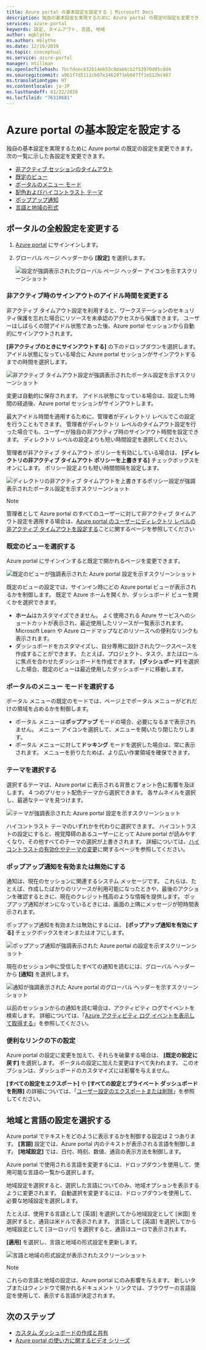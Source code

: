 ```yaml
---
title: Azure portal の基本設定を設定する | Microsoft Docs
description: 独自の基本設定を実現するために Azure portal の既定の設定を変更できます。 設定には、非アクティブ セッションのタイムアウト、既定のビュー、メニュー モード、コントラスト、テーマ、通知、言語と地域の形式が含まれます
services: azure-portal
keywords: 設定, タイムアウト, 言語, 地域
author: mgblythe
ms.author: mblythe
ms.date: 12/19/2019
ms.topic: conceptual
ms.service: azure-portal
manager: mtillman
ms.openlocfilehash: 7bcfdeec832b14eb53c0dab6cb2f53970d85c804
ms.sourcegitcommit: a9b1f7d5111cb07e3462973eb607ff1e512bc407
ms.translationtype: HT
ms.contentlocale: ja-JP
ms.lasthandoff: 01/22/2020
ms.locfileid: "76310681"
---
```

# <a name="set-your-azure-portal-preferences"></a>Azure portal の基本設定を設定する

独自の基本設定を実現するために Azure portal の既定の設定を変更できます。 次の一覧に示した各設定を変更できます。

* [非アクティブ セッションのタイムアウト](#change-the-idle-duration-for-inactive-sign-out)
* [既定のビュー](#choose-your-default-view)
* [ポータルのメニュー モード](#choose-a-portal-menu-mode)
* [配色およびハイコントラスト テーマ](#choose-a-theme)
* [ポップアップ通知](#enable-or-disable-pop-up-notifications)
* [言語と地域の形式](#change-language-and-regional-settings)

## <a name="change-general-portal-settings"></a>ポータルの全般設定を変更する

1. [Azure portal](https://portal.azure.com) にサインインします。
2. グローバル ページ ヘッダーから **[設定]** を選択します。

    ![設定が強調表示されたグローバル ページ ヘッダー アイコンを示すスクリーンショット](./media/set-preferences/header-settings.png)

### <a name="change-the-idle-duration-for-inactive-sign-out"></a>非アクティブ時のサインアウトのアイドル時間を変更する

非アクティブ タイムアウト設定を利用すると、ワークステーションのセキュリティ保護を忘れた場合にリソースを未承認のアクセスから保護できます。 ユーザーはしばらくの間アイドル状態であった後、Azure portal セッションから自動的にサインアウトされます。

**[非アクティブのときにサインアウトする]** の下のドロップダウンを選択します。 アイドル状態になっている場合に Azure portal セッションがサインアウトするまでの時間を選択します。

   ![非アクティブ タイムアウト設定が強調表示されたポータル設定を示すスクリーンショット](./media/set-preferences/inactive-signout-user.png)

変更は自動的に保存されます。 アイドル状態になっている場合は、設定した時間の経過後、Azure portal セッションがサインアウトします。

最大アイドル時間を適用するために、管理者がディレクトリ レベルでこの設定を行うこともできます。 管理者がディレクトリ レベルのタイムアウト設定を行った場合でも、ユーザーが独自の非アクティブ時のサインアウト時間を設定できます。 ディレクトリ レベルの設定よりも短い時間設定を選択してください。

管理者が非アクティブ タイムアウト ポリシーを有効にしている場合は、 **[ディレクトリの非アクティブ タイムアウト ポリシーを上書きする]** チェックボックスをオンにします。 ポリシー設定よりも短い時間間隔を設定します。

   ![ディレクトリの非アクティブ タイムアウトを上書きするポリシー設定が強調表示されたポータル設定を示すスクリーンショット](./media/set-preferences/inactive-signout-override.png)


> [!NOTE]
> 管理者として Azure portal のすべてのユーザーに対して非アクティブ タイムアウト設定を適用する場合は、[Azure portal のユーザーにディレクトリ レベルの非アクティブ タイムアウトを設定する](admin-timeout.md)ことに関するページを参照してください
>

### <a name="choose-your-default-view"></a>既定のビューを選択する 

Azure portal にサインインすると既定で開かれるページを変更できます。

   ![既定のビューが強調表示された Azure portal 設定を示すスクリーンショット](./media/set-preferences/default-view.png)

既定のビューの設定では、サインイン時にどの Azure portal ビューが表示されるかを制御します。 既定で Azure ホームを開くか、ダッシュボード ビューを開くかを選択できます。

* **ホーム**はカスタマイズできません。  よく使用される Azure サービスへのショートカットが表示され、最近使用したリソースが一覧表示されます。 Microsoft Learn や Azure ロードマップなどのリソースへの便利なリンクも表示されます。
* ダッシュボードをカスタマイズし、自分専用に設計されたワークスペースを作成することができます。 たとえば、プロジェクト、タスク、またはロールに焦点を合わせたダッシュボードを作成できます。 **[ダッシュボード]** を選択した場合、既定のビューは最近使用したダッシュボードに移動します。

### <a name="choose-a-portal-menu-mode"></a>ポータルのメニュー モードを選択する

ポータル メニューの既定のモードでは、ページ上でポータル メニューがどれだけの領域を占めるかを制御します。

* ポータル メニューは**ポップアップ** モードの場合、必要になるまで表示されません。 メニュー アイコンを選択して、メニューを開いたり閉じたりします。
* ポータル メニューに対して**ドッキング** モードを選択した場合は、常に表示されます。 メニューを折りたためば、より広い作業領域を確保できます。 

### <a name="choose-a-theme"></a>テーマを選択する

選択するテーマは、Azure portal に表示される背景とフォント色に影響を及ぼします。 4 つのプリセット配色テーマから選択できます。 各サムネイルを選択し、最適なテーマを見つけます。

   ![テーマが強調表示された Azure portal 設定を示すスクリーンショット](./media/set-preferences/theme.png)

ハイコントラスト テーマのいずれかを代わりに選択できます。 ハイコントラストの設定にすると、視覚障碍のあるユーザーにとって Azure portal が読みやすくなり、その他すべてのテーマの選択が上書きされます。 詳細については、[ハイコントラストの有効化やテーマの変更](azure-portal-change-theme-high-contrast.md)に関するページを参照してください。

### <a name="enable-or-disable-pop-up-notifications"></a>ポップアップ通知を有効または無効にする

通知は、現在のセッションに関連するシステム メッセージです。 これらは、たとえば、作成したばかりのリソースが利用可能になったときや、最後のアクションを確認するときに、現在のクレジット残高のような情報を提供します。 ポップアップ通知がオンになっているときには、画面の上隅にメッセージが短時間表示されます。 

ポップアップ通知を有効または無効にするには、 **[ポップアップ通知を有効にする]** チェックボックスをオンまたはオフにします。

   ![ポップアップ通知が強調表示された Azure portal の設定を示すスクリーンショット](./media/set-preferences/popup-notifications.png)

現在のセッション中に受信したすべての通知を読むには、グローバル ヘッダーから **[通知]** を選択します。

   ![通知が強調表示された Azure portal のグローバル ヘッダーを示すスクリーンショット](./media/set-preferences/read-notifications.png)

以前のセッションからの通知を読む場合は、アクティビティ ログでイベントを検索します。 詳細については、「[Azure アクティビティ ログ イベントを表示して取得する](/azure/azure-monitor/platform/activity-log-view)」を参照してください。

### <a name="settings-under-useful-links"></a>便利なリンクの下の設定

Azure portal の設定に変更を加えて、それらを破棄する場合は、 **[既定の設定に戻す]** を選択します。 ポータルの設定に加えた変更はすべて失われます。 このオプションは、ダッシュボードのカスタマイズには影響を与えません。

**[すべての設定をエクスポート]** や **[すべての設定とプライベート ダッシュボードを削除]** の詳細については、「[ユーザー設定のエクスポートまたは削除](azure-portal-export-delete-settings.md)」を参照してください。

## <a name="change-language-and-regional-settings"></a>地域と言語の設定を選択する

Azure portal でテキストをどのように表示するかを制御する設定は 2 つあります。 **[言語]** 設定では、Azure portal 内のテキストが表示される言語を制御します。 **[地域設定]** では、日付、時刻、数値、通貨の表示方法を制御します。

Azure portal で使用される言語を変更するには、ドロップダウンを使用して、使用可能な言語の一覧から選択します。

地域設定を選択すると、選択した言語についてのみ、地域オプションを表示するように変更されます。 自動選択を変更するには、ドロップダウンを使用して、必要な地域設定を選択します。

たとえば、使用する言語として [英語] を選択してから地域設定として [米国] を選択すると、通貨は米ドルで表示されます。 言語として [英語] を選択してから地域設定として [ヨーロッパ] を選択すると、通貨はユーロで表示されます。

**[適用]** を選択し、言語と地域の形式設定を更新します。

   ![言語と地域の形式設定が表示されたスクリーンショット](./media/set-preferences/language.png)

>[!NOTE]
>これらの言語と地域の設定は、Azure portal にのみ影響を与えます。 新しいタブまたはウィンドウで開かれるドキュメント リンクでは、ブラウザーの言語設定を使用して、表示する言語が決定されます。
>

## <a name="next-steps"></a>次のステップ

* [カスタム ダッシュボードの作成と共有](azure-portal-dashboards.md)
* [Azure portal の使い方に関するビデオ シリーズ](azure-portal-video-series.md)
